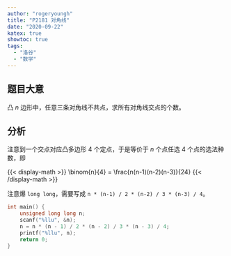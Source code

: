 ```yaml
---
author: "rogeryoungh"
title: "P2181 对角线"
date: "2020-09-22"
katex: true
showtoc: true
tags: 
  - "洛谷"
  - "数学"
---
```


## 题目大意

凸 $n$ 边形中，任意三条对角线不共点，求所有对角线交点的个数。

## 分析

注意到一个交点对应凸多边形 $4$ 个定点，于是等价于 $n$ 个点任选 $4$ 个点的选法种数，即

{{< display-math >}}
\binom{n}{4} = \frac{n(n-1)(n-2)(n-3)}{24}
{{< /display-math >}}

注意爆 `long long`，需要写成 `n * (n-1) / 2 * (n-2) / 3 * (n-3) / 4`。

```cpp
int main() {
    unsigned long long n;
    scanf("%llu", &n);
    n = n * (n - 1) / 2 * (n - 2) / 3 * (n - 3) / 4;
    printf("%llu", n);
    return 0;
}
```
